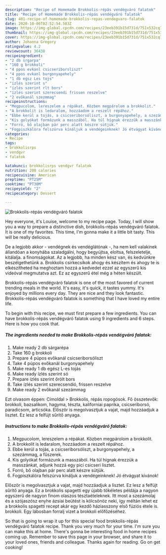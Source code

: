 ```yaml
---
description: "Recipe of Homemade Brokkolis-répás vendégváró falatok"
title: "Recipe of Homemade Brokkolis-répás vendégváró falatok"
slug: 401-recipe-of-homemade-brokkolis-repas-vendegvaro-falatok
date: 2020-10-06T02:52:54.583Z
image: https://img-global.cpcdn.com/recipes/23eeb391b15d731d/751x532cq70/brokkolis-repas-vendegvaro-falatok-recept-foto.jpg
thumbnail: https://img-global.cpcdn.com/recipes/23eeb391b15d731d/751x532cq70/brokkolis-repas-vendegvaro-falatok-recept-foto.jpg
cover: https://img-global.cpcdn.com/recipes/23eeb391b15d731d/751x532cq70/brokkolis-repas-vendegvaro-falatok-recept-foto.jpg
author: Johanna Gregory
ratingvalue: 4.2
reviewcount: 36438
recipeingredient:
- "2 db srgarpa"
- "160 g brokkoli"
- "4 ppos evkanl csicseriborsliszt"
- "4 ppos evkanl burgonyapehely"
- "1 db egsz Les tojs"
- "ízlés szerint s"
- "ízlés szerint rlt bors"
- "ízlés szerint szerecsendi frissen reszelve"
- "2 evőkanál szezmmag"
recipeinstructions:
- "Megpucolom, lereszelem a répákat. Közben megpárolom a brokkolit."
- "A brokkolit is ledaralom, hozzáadom a reszelt répához."
- "Ebbe kerül a tojás, a csicseriborsóliszt, a burgonyapehely, a szezámmag, a fűszerek."
- "Kis golyókat formázunk a masszából. Ha túl hígnak érezzük a masszánkat, adjunk hozzá egy pici csicseri lisztet."
- "Forró, bő olajban pár perc alatt készre sütjük."
- "Fogpiszkálóra felszúrva kínáljuk a vendégeinknek! Jó étvágyat kívánok!"
categories:
- Recipe
tags:
- brokkolisrps
- vendgvr
- falatok

katakunci: brokkolisrps vendgvr falatok 
nutrition: 208 calories
recipecuisine: American
preptime: "PT25M"
cooktime: "PT30M"
recipeyield: "2"
recipecategory: Dessert

---
```



![Brokkolis-répás vendégváró falatok](https://img-global.cpcdn.com/recipes/23eeb391b15d731d/751x532cq70/brokkolis-repas-vendegvaro-falatok-recept-foto.jpg)

Hey everyone, it's Louise, welcome to my recipe page. Today, I will show you a way to prepare a distinctive dish, brokkolis-répás vendégváró falatok. It is one of my favorites. This time, I'm gonna make it a little bit tasty. This will be really delicious.

De a legjobb akkor - vendégnek és vendéglátónak -, ha nem kell valakinek állandóan a konyhába szaladgálni, hogy begyújtsa, eloltsa, felszeletelje, kitálalja. a finomságokat. Az a legjobb, ha minden kész van, és kedvünkre beszélgethetünk a. Brokkolis csirkecsíkok ahogy és készítem és ahogy te is elkészítheted ha meghoztam hozzá a kedvedet ezzel az egyszerű kis videóval megmutatva azt. Ez az egyszerű étel még a héten készült.

Brokkolis-répás vendégváró falatok is one of the most favored of current trending meals in the world. It's easy, it's quick, it tastes yummy. It's enjoyed by millions every day. They are nice and they look fantastic. Brokkolis-répás vendégváró falatok is something that I have loved my entire life.


To begin with this recipe, we must first prepare a few ingredients. You can have brokkolis-répás vendégváró falatok using 9 ingredients and 6 steps. Here is how you cook that.

<!--inarticleads1-->

##### The ingredients needed to make Brokkolis-répás vendégváró falatok:

1. Make ready 2 db sárgarépa
1. Take 160 g brokkoli
1. Prepare 4 púpos evőkanál csicseriborsóliszt
1. Take 4 púpos evőkanál burgonyapehely
1. Make ready 1 db egész L-es tojás
1. Make ready ízlés szerint só
1. Prepare ízlés szerint őrölt bors
1. Take ízlés szerint szerecsendió, frissen reszelve
1. Make ready 2 evőkanál szezámmag


Ezt olvasom éppen: Címoldal &gt; Brokkolis, répás ropogósok. Fő összetevők: brokkoli, bazsalikom, hagyma, tészta, kaliforniai paprika, csicseriborsó, paradicsom, articsóka. Először is megolvasztjuk a vajat, majd hozzáadjuk a lisztet. Ez lesz a felfújt sűrítő anyaga. 

<!--inarticleads2-->

##### Instructions to make Brokkolis-répás vendégváró falatok:

1. Megpucolom, lereszelem a répákat. Közben megpárolom a brokkolit.
1. A brokkolit is ledaralom, hozzáadom a reszelt répához.
1. Ebbe kerül a tojás, a csicseriborsóliszt, a burgonyapehely, a szezámmag, a fűszerek.
1. Kis golyókat formázunk a masszából. Ha túl hígnak érezzük a masszánkat, adjunk hozzá egy pici csicseri lisztet.
1. Forró, bő olajban pár perc alatt készre sütjük.
1. Fogpiszkálóra felszúrva kínáljuk a vendégeinknek! Jó étvágyat kívánok!


Először is megolvasztjuk a vajat, majd hozzáadjuk a lisztet. Ez lesz a felfújt sűrítő anyaga. Ez a brokkolis spagetti egy újabb tökéletes példája a nagyon egyszerű de nagyon finom olaszos tésztaételeknek. Itt most a szezámolaj és a szójaszósz enyhe ázsiai beütést is kölcsönöz neki, így méltán lehet ez a brokkolis spagetti recept akár egy kezdő háziasszony első fúziós étele is. brokkoli. Egy lábosban forralj vizet a brokkoli előfőzéséhez. 

So that is going to wrap it up for this special food brokkolis-répás vendégváró falatok recipe. Thank you very much for your time. I'm sure you can make this at home. There's gonna be interesting food in home recipes coming up. Remember to save this page in your browser, and share it to your loved ones, friends and colleague. Thanks again for reading. Go on get cooking!
